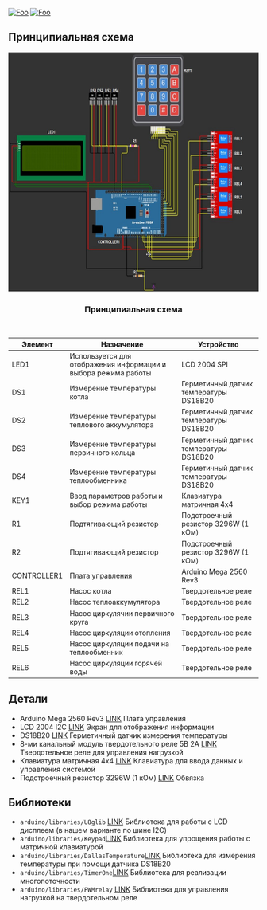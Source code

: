 [![Foo](https://img.shields.io/badge/README-ENGLISH-blueviolet.svg?style=flat-square)](https://github-com.translate.goog/MaximTelyatnick/HouseHeating?_x_tr_sl=ru&_x_tr_tl=en) 
[![Foo](https://img.shields.io/badge/README-UKRAINE-blue.svg?style=flat-square)](https://github-com.translate.goog/MaximTelyatnick/HouseHeating?_x_tr_sl=ru&_x_tr_tl=uk) 


Принципиальная схема
--------

<div id="top"></div>
<div align="center">
  <a href="https://github.com/MaximTelyatnick/HouseHeating">
    <img src="docs/chema.jpg" alt="Принципиальная схема" width="640" height="480">
  </a>
</div>
<h3 align="center">Принципиальная схема</h1>
<br> 

<div align="center">
  
| Элемент     | Назначение | Устройство |
| ---      | ---  | ---  |
| LED1 | Используется для отображения информации и выбора режима работы | LCD 2004 SPI |
| DS1    | Измерение температуры котла | Герметичный датчик температуры DS18B20 |
| DS2 | Измерение температуры теплового аккумулятора | Герметичный датчик температуры DS18B20 |
| DS3 | Измерение температуры первичного кольца | Герметичный датчик температуры DS18B20 |
| DS4 | Измерение температуры теплообменника | Герметичный датчик температуры DS18B20 |
| KEY1 | Ввод параметров работы и выбор режима работы | Клавиатура матричная 4х4 |
| R1 | Подтягивающий резистор| Подстроечный резистор 3296W (1 кОм) |
| R2 | Подтягивающий резистор| Подстроечный резистор 3296W (1 кОм) |
| CONTROLLER1 | Плата управления | Arduino Mega 2560 Rev3 |
| REL1 | Насос котла         | Твердотельное реле |
| REL2 | Насос теплоаккумулятора         | Твердотельное реле |
| REL3 | Насос циркулячии первичного круга         | Твердотельное реле |
| REL4 | Насос циркуляции отопления         | Твердотельное реле |
| REL5 | Насос циркуляции подачи на теплообменник         | Твердотельное реле |
| REL6 | Насос циркуляции горячей воды         | Твердотельное реле |

</div>

Детали
--------
* Arduino Mega 2560 Rev3 [LINK](https://arduino.ua/ru/prod243-arduino-mega-2560-rev3) Плата управления
* LCD 2004 I2C [LINK](https://arduino.ua/ru/prod1932-lcd-2004-i2c-simvolnii-displei-20x4-jeltii) Экран для отображения информации
* DS18B20 [LINK](https://arduino.ua/ru/prod414-temperatyrnii-datchik-vodonepronicaemii-ds18b20) Герметичный датчик измерения температуры
* 8-ми канальный модуль твердотельного реле 5В 2А [LINK]([https://www.adafruit.com/products/757](https://arduino.ua/ru/prod1415-8-mi-kanalnii-modyl-tverdotelnogo-rele-5v-2a-low-level)) Твердотельное реле для управления нагрузкой
* Клавиатура матричная 4х4 [LINK](https://arduino.ua/ru/prod316-klaviatyra-matrichnaya-4h4) Клавиатура для ввода данных и управления системой
* Подстроечный резистор 3296W (1 кОм) [LINK](https://arduino.ua/ru/prod5553-podstroechnii-rezistor-3296w-1-kom-1sht) Обвязка


Библиотеки
---------
* `arduino/libraries/U8glib` [LINK](https://www.arduino.cc/reference/en/libraries/u8glib/) Библиотека для работы с LCD дисплеем (в нашем варианте по шине I2C)
* `arduino/libraries/Keypad`[LINK](https://playground.arduino.cc/Code/Keypad/) Библиотека для упрощения работы с матричной клавиатурой
* `arduino/libraries/DallasTemperature`[LINK](https://playground.arduino.cc/Code/Timer1/) Библиотека для измерения температуры при помощи датчика DS18B20 
* `arduino/libraries/TimerOne`[LINK](https://playground.arduino.cc/Code/Timer1/) Библиотека для реализации многопоточности
* `arduino/libraries/PWMrelay` [LINK](https://github.com/GyverLibs/PWMrelay) Библиотека для управления нагрузкой на твердотельном реле 
